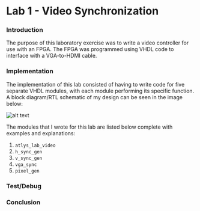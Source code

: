 Lab 1 - Video Synchronization
=====

### Introduction

The purpose of this laboratory exercise was to write a video controller for use with an FPGA. The FPGA was programmed using VHDL code to interface with a VGA-to-HDMI cable.


### Implementation

The implementation of this lab consisted of having to write code for five separate VHDL modules, with each module performing its specific function. A block diagram/RTL schematic of my design can be seen in the image below:

![alt text](http://i.imgur.com/TAYzB2g.png "RTL Schematic")

The modules that I wrote for this lab are listed below complete with examples and explanations:
 1. `atlys_lab_video`
 2. `h_sync_gen`
 3. `v_sync_gen`
 4. `vga_sync`
 5. `pixel_gen`


### Test/Debug




### Conclusion


 
